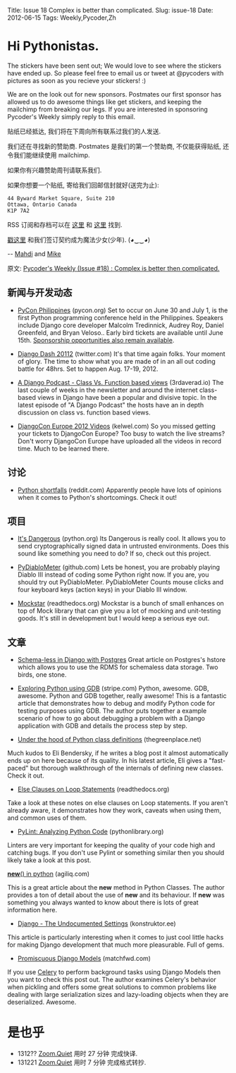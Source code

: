 Title: Issue 18 Complex is better than complicated.
Slug: issue-18
Date: 2012-06-15 
Tags: Weekly,Pycoder,Zh 


# Hi Pythonistas. 

The stickers have been sent out; We would love to see where the stickers have ended up. So please feel free to email us or tweet at @pycoders with pictures as soon as you recieve your stickers! :)

We are on the look out for new sponsors. Postmates our first sponsor has allowed us to do awesome things like get stickers, and keeping the mailchimp from breaking our legs. If you are interested in sponsoring Pycoder's Weekly simply reply to this email. 


贴纸已经抵达, 我们将在下周向所有联系过我们的人发送.

我们还在寻找新的赞助商.
Postmates 是我们的第一个赞助商,
不仅能获得贴纸,
还令我们能继续使用 mailchimp.

如果你有兴趣赞助周刊请联系我们.

如果你想要一个贴纸, 寄给我们回邮信封就好(送完为止):

    44 Byward Market Square, Suite 210
    Ottawa, Ontario Canada
    K1P 7A2


RSS 订阅和存档可以在 [这里](http://feeds.feedburner.com/pycodersweekly) 和 [这里](http://pycoders.com/archive.html) 找到. 

[戳这里](https://twitter.com/#!/pycoders) 和我们签订契约成为魔法少女(少年).  (◕‿‿◕)

--
[Mahdi](https://twitter.com/#!/myusuf3) and [Mike](https://twitter.com/#!/mgrouchy)

原文: [Pycoder's Weekly (Issue #18) : Complex is better then complicated.](http://us4.campaign-archive1.com/?u=9735795484d2e4c204da82a29&id=f854310274)

## 新闻与开发动态

- [PyCon Philippines](http://ph.pycon.org/) (pycon.org)
Set to occur on June 30 and July 1, is the first Python programming conference held in the Philippines. Speakers include Django core developer Malcolm Tredinnick, Audrey Roy, Daniel Greenfeld, and Bryan Veloso.. Early bird tickets are available until June 15th. 
[Sponsorship opportunities also remain available](http://ph.pycon.org/sponsor.html).


- [Django Dash 20112](https://twitter.com/djangodash/status/210972919969480706) (twitter.com)
It's that time again folks. Your moment of glory. The time to show what you are made of in an all out coding battle for 48hrs. Set to happen Aug. 17-19, 2012.


- [A Django Podcast - Class Vs. Function based views](http://3rdaverad.io/shows/django-podcast/episodes/class-vs-function-based-views/) (3rdaverad.io)
The last couple of weeks in the newsletter and around the internet class-based views in Django have been a popular and divisive topic. In the latest episode of "A Django Podcast" the hosts have an in depth discussion on class vs. function based views.

- [DjangoCon Europe 2012 Videos](http://klewel.com/conferences/djangocon-2012/) (kelwel.com)
So you missed getting your tickets to DjangoCon Europe? Too busy to watch the live streams? Don't worry DjangoCon Europe have uploaded all the videos in record time. Much to be learned there.



## 讨论

- [Python shortfalls](http://www.reddit.com/r/Python/comments/urbo0/pythons_shortfalls/) (reddit.com)
Apparently people have lots of opinions when it comes to Python's shortcomings. Check it out!


## 项目

- [It's Dangerous](http://packages.python.org/itsdangerous/) (python.org)
Its Dangerous is really cool. It allows you to send cryptographically signed data in untrusted environments. Does this sound like something you need to do? If so, check out this project.

- [PyDiabloMeter](https://github.com/marcospri/pydiablometer) (github.com)
Lets be honest, you are probably playing Diablo III instead of coding some Python right now. If you are, you should try out PyDiabloMeter. PyDiabloMeter Counts mouse clicks and four keyboard keys (action keys) in your Diablo III window.

- [Mockstar](http://mockstar.readthedocs.org/en/latest/) (readthedocs.org)
Mockstar is a bunch of small enhances on top of Mock library that can give you a lot of mocking and unit-testing goods. It's still in development but I would keep a serious eye out. 



## 文章

- [Schema-less in Django with Postgres](http://craigkerstiens.com/2012/06/14/schemaless-django/)
Great article on Postgres's hstore which allows you to use the RDMS for schemaless data storage. Two birds, one stone.

- [Exploring Python using GDB](https://stripe.com/blog/exploring-python-using-gdb) (stripe.com)
Python, awesome. GDB, awesome. Python and GDB together, really awesome! This is a fantastic article that demonstrates how to debug and modify Python code for testing purposes using GDB. The author puts together a example scenario of how to go about debugging a problem with a Django application with GDB and details the process step by step.

- [Under the hood of Python class definitions](http://eli.thegreenplace.net/2012/06/15/under-the-hood-of-python-class-definitions/) (thegreenplace.net)

Much kudos to Eli Bendersky, if he writes a blog post it almost automatically ends up on here because of its quality. In his latest article, Eli gives a "fast-paced" but thorough walkthrough of the internals of defining new classes. Check it out.

- [Else Clauses on Loop Statements](http://ncoghlan_devs-python-notes.readthedocs.org/en/latest/python_concepts/break_else.html) (readthedocs.org)

Take a look at these notes on else clauses on Loop statements. If you aren't already aware, it demonstrates how they work, caveats when using them, and common uses of them. 



- [PyLint: Analyzing Python Code](http://www.blog.pythonlibrary.org/2012/06/12/pylint-analyzing-python-code/) (pythonlibrary.org)

Linters are very important for keeping the quality of your code high and catching bugs. If you don't use Pylint or something similar then you should likely take a look at this post.

<a href="http://agiliq.com/blog/2012/06/__new__-python/">__new__() in python</a>
 (agiliq.com)

This is a great article about the __new__ method in Python Classes. The author provides a ton of detail about the use of __new__ and its behaviour. If __new__ was something you always wanted to know about there is lots of great information here.

- [Django - The Undocumented Settings](http://www.konstruktor.ee/blog/django-the-undocumented-settings/) (konstruktor.ee)

This article is particularly interesting when it comes to just cool little hacks for making Django development that much more pleasurable. Full of gems.


- [Promiscuous Django Models](http://tech.matchfwd.com/promiscuous-django-models/) (matchfwd.com)

If you use 
[Celery](http://celeryproject.org/)
to perform background tasks using Django Models then you want to check this post out. The author examines Celery's behavior when pickling and offers some great solutions to common problems like dealing with large serialization sizes and lazy-loading objects when they are deserialized. Awesome.

# 是也乎

- 1312?? [Zoom.Quiet](http://zoomquiet.org/) 用时 27 分钟 完成快译.
- 131221 [Zoom.Quiet](http://zoomquiet.org/) 用时 7 分钟 完成格式转抄.


